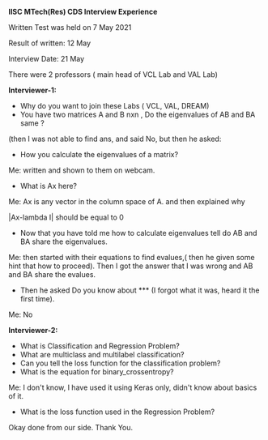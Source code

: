 **IISC MTech(Res) CDS Interview Experience**

Written Test was held on 7 May 2021

Result of written: 12 May

Interview Date: 21 May

There were 2 professors ( main head of VCL Lab and VAL Lab)

**Interviewer-1:**

- Why do you want to join these Labs ( VCL, VAL, DREAM)
- You have two matrices A and B nxn , Do the eigenvalues of AB and BA same ?

(then I was not able to find ans, and said No, but then he asked:

- How you calculate the eigenvalues of a matrix?

Me: written and shown to them on webcam.

- What is Ax here?

Me: Ax is any vector in the column space of A. and then explained why

|Ax-lambda I| should be equal to 0

- Now that you have told me how to calculate eigenvalues tell do AB and BA share the eigenvalues.

Me: then started with their equations to find evalues,( then he given some hint that how to proceed). Then I got the answer that I was wrong and AB and BA share the evalues.

- Then he asked Do you know about \*\*\* (I forgot what it was, heard it the first time).

Me: No

**Interviewer-2:**

- What is Classification and Regression Problem?
- What are multiclass and multilabel classification?
- Can you tell the loss function for the classification problem?
- What is the equation for binary\_crossentropy?

Me: I don&#39;t know, I have used it using Keras only, didn&#39;t know about basics of it.

- What is the loss function used in the Regression Problem?

Okay done from our side. Thank You.